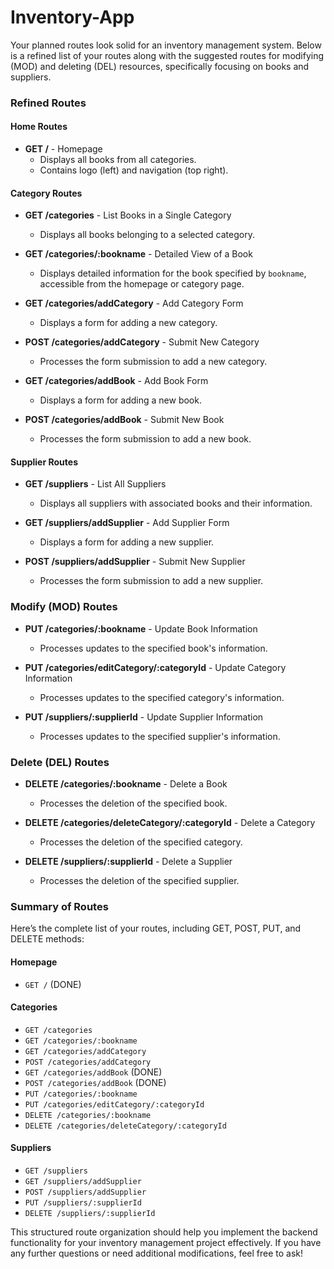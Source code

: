 # Inventory-App

Your planned routes look solid for an inventory management system. Below is a refined list of your routes along with the suggested routes for modifying (MOD) and deleting (DEL) resources, specifically focusing on books and suppliers.

### Refined Routes

#### Home Routes
- **GET /** - Homepage
  - Displays all books from all categories.
  - Contains logo (left) and navigation (top right).

#### Category Routes
- **GET /categories** - List Books in a Single Category
  - Displays all books belonging to a selected category.

- **GET /categories/:bookname** - Detailed View of a Book
  - Displays detailed information for the book specified by `bookname`, accessible from the homepage or category page.

- **GET /categories/addCategory** - Add Category Form
  - Displays a form for adding a new category.

- **POST /categories/addCategory** - Submit New Category
  - Processes the form submission to add a new category.

- **GET /categories/addBook** - Add Book Form
  - Displays a form for adding a new book.

- **POST /categories/addBook** - Submit New Book
  - Processes the form submission to add a new book.

#### Supplier Routes
- **GET /suppliers** - List All Suppliers
  - Displays all suppliers with associated books and their information.

- **GET /suppliers/addSupplier** - Add Supplier Form
  - Displays a form for adding a new supplier.

- **POST /suppliers/addSupplier** - Submit New Supplier
  - Processes the form submission to add a new supplier.

### Modify (MOD) Routes
- **PUT /categories/:bookname** - Update Book Information
  - Processes updates to the specified book's information.

- **PUT /categories/editCategory/:categoryId** - Update Category Information
  - Processes updates to the specified category's information.

- **PUT /suppliers/:supplierId** - Update Supplier Information
  - Processes updates to the specified supplier's information.

### Delete (DEL) Routes
- **DELETE /categories/:bookname** - Delete a Book
  - Processes the deletion of the specified book.

- **DELETE /categories/deleteCategory/:categoryId** - Delete a Category
  - Processes the deletion of the specified category.

- **DELETE /suppliers/:supplierId** - Delete a Supplier
  - Processes the deletion of the specified supplier.

### Summary of Routes
Here’s the complete list of your routes, including GET, POST, PUT, and DELETE methods:

#### Homepage
- `GET /` (DONE)

#### Categories
- `GET /categories`
- `GET /categories/:bookname`
- `GET /categories/addCategory` 
- `POST /categories/addCategory`
- `GET /categories/addBook` (DONE)
- `POST /categories/addBook` (DONE)
- `PUT /categories/:bookname`
- `PUT /categories/editCategory/:categoryId`
- `DELETE /categories/:bookname`
- `DELETE /categories/deleteCategory/:categoryId`

#### Suppliers
- `GET /suppliers`
- `GET /suppliers/addSupplier`
- `POST /suppliers/addSupplier`
- `PUT /suppliers/:supplierId`
- `DELETE /suppliers/:supplierId`

This structured route organization should help you implement the backend functionality for your inventory management project effectively. If you have any further questions or need additional modifications, feel free to ask!